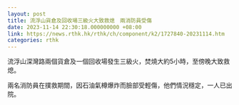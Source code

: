```yaml
---
layout: post
title: 流浮山貨倉及回收場三級火大致救熄　兩消防員受傷
date: 2023-11-14 22:30:18.000000000 +08:00
link: https://news.rthk.hk/rthk/ch/component/k2/1727840-20231114.htm
categories: rthk
---
```


流浮山深灣路兩個貨倉及一個回收場發生三級火，焚燒大約5小時，至傍晚大致救熄。

兩名消防員在撲救期間，因石油氣樽爆炸而臉部受輕傷，他們情況穩定，一人已出院。
